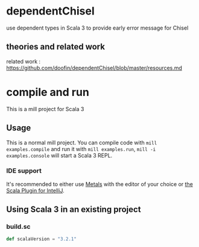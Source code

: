 # dependentChisel
use dependent types in Scala 3 to provide early error message for Chisel

## theories and related work
related work : https://github.com/doofin/dependentChisel/blob/master/resources.md

# compile and run
This is a mill project for Scala 3

## Usage

This is a normal mill project. You can compile code with `mill examples.compile` and run it
with `mill examples.run`, `mill -i examples.console` will start a Scala 3 REPL.

### IDE support

It's recommended to either use [Metals](https://scalameta.org/metals/) with the
editor of your choice or [the Scala Plugin for
IntelliJ](https://blog.jetbrains.com/scala/).

## Using Scala 3 in an existing project

### build.sc

```scala
def scalaVersion = "3.2.1"
```

